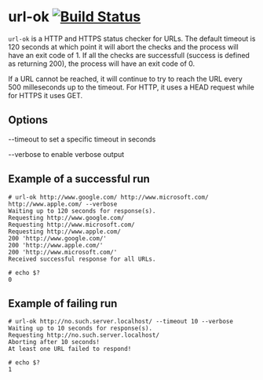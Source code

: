 # url-ok [![Build Status](https://travis-ci.org/cymen/url-ok.png)](https://travis-ci.org/cymen/url-ok)

`url-ok` is a HTTP and HTTPS status checker for URLs. The default timeout is 120 seconds at
which point it will abort the checks and the process will have an exit code of 1. If all
the checks are successfull (success is defined as returning 200), the process will have an
exit code of 0.

If a URL cannot be reached, it will continue to try to reach the URL every 500 milleseconds
up to the timeout. For HTTP, it uses a HEAD request while for HTTPS it uses GET.

## Options

--timeout to set a specific timeout in seconds

--verbose to enable verbose output

## Example of a successful run

    # url-ok http://www.google.com/ http://www.microsoft.com/ http://www.apple.com/ --verbose
    Waiting up to 120 seconds for response(s).
    Requesting http://www.google.com/
    Requesting http://www.microsoft.com/
    Requesting http://www.apple.com/
    200 'http://www.google.com/'
    200 'http://www.apple.com/'
    200 'http://www.microsoft.com/'
    Received successful response for all URLs.

    # echo $?
    0

## Example of failing run

    # url-ok http://no.such.server.localhost/ --timeout 10 --verbose
    Waiting up to 10 seconds for response(s).
    Requesting http://no.such.server.localhost/
    Aborting after 10 seconds!
    At least one URL failed to respond!

    # echo $?
    1
